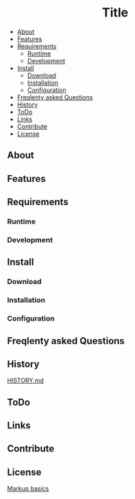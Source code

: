 
<div style="text-align: center">

<h1>Title</h1>

</div>



<!-- START doctoc generated TOC please keep comment here to allow auto update -->
<!-- DON'T EDIT THIS SECTION, INSTEAD RE-RUN doctoc TO UPDATE -->

- [About](#about)
- [Features](#features)
- [Requirements](#requirements)
  - [Runtime](#runtime)
  - [Development](#development)
- [Install](#install)
  - [Download](#download)
  - [Installation](#installation)
  - [Configuration](#configuration)
- [Freqlenty asked Questions](#freqlenty-asked-questions)
- [History](#history)
- [ToDo](#todo)
- [Links](#links)
- [Contribute](#contribute)
- [License](#license)

<!-- END doctoc generated TOC please keep comment here to allow auto update -->

## About


## Features


## Requirements

### Runtime

### Development


## Install


### Download


### Installation


### Configuration


## Freqlenty asked Questions


## History

[HISTORY.md](/HISTORY.md)


## ToDo


## Links


## Contribute


## License 




[Markup basics](https://docs.github.com/en/get-started/writing-on-github/working-with-advanced-formatting/autolinked-references-and-urls)
